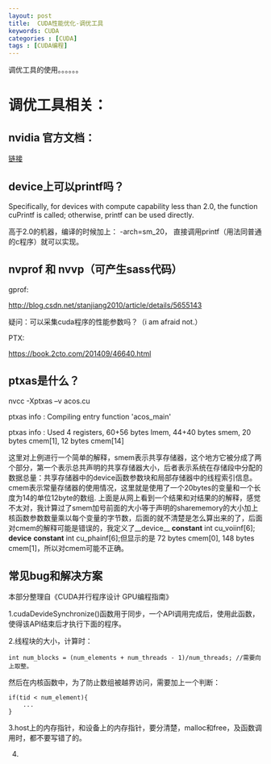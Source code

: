 ```yaml
---
layout: post
title:  CUDA性能优化-调优工具
keywords: CUDA
categories : [CUDA]
tags : [CUDA编程]
---
```


调优工具的使用。。。。。。


# 调优工具相关：



## nvidia 官方文档：

[链接](http://docs.nvidia.com/cuda/profiler-users-guide/index.html#axzz30ouNvjWo)


## device上可以printf吗？

Specifically, for devices with compute capability less than 2.0, the function cuPrintf is called;     otherwise, printf can be used directly.

高于2.0的机器，编译的时候加上： -arch=sm_20， 直接调用printf（用法同普通的c程序）就可以实现。






##  nvprof 和 nvvp（可产生sass代码）


gprof:

http://blog.csdn.net/stanjiang2010/article/details/5655143

疑问：可以采集cuda程序的性能参数吗？（i am afraid not.）


PTX:

https://book.2cto.com/201409/46640.html



## ptxas是什么？

nvcc -Xptxas –v acos.cu 

ptxas info : Compiling entry function 'acos_main' 

ptxas info : Used 4 registers, 60+56 bytes lmem, 44+40 bytes smem, 20 bytes cmem[1], 12 bytes cmem[14] 

这里对上例进行一个简单的解释，smem表示共享存储器，这个地方它被分成了两个部分，第一个表示总共声明的共享存储器大小，后者表示系统在存储段中分配的数据总量：共享存储器中的device函数参数块和局部存储器中的线程索引信息。cmem表示常量存储器的使用情况，这里就是使用了一个20bytes的变量和一个长度为14的单位12byte的数组.
上面是从网上看到一个结果和对结果的的解释，感觉不太对，我计算过了smem加号前面的大小等于声明的sharememory的大小加上核函数参数数量乘以每个变量的字节数，后面的就不清楚是怎么算出来的了，后面对cmem的解释可能是错误的，我定义了__device__ __constant__ int cu_voiinf[6];        __device__ __constant__ int cu_phainf[6];但显示的是 72 bytes cmem[0], 148 bytes cmem[1]，所以对cmem可能不正确。




## 常见bug和解决方案


本部分整理自《CUDA并行程序设计 GPU编程指南》

1.cudaDevideSynchronize()函数用于同步，一个API调用完成后，使用此函数，使得该API结束后才执行下面的程序。

2.线程块的大小，计算时：

	int num_blocks = (num_elements + num_threads - 1)/num_threads; //需要向上取整。

然后在内核函数中，为了防止数组被越界访问，需要加上一个判断：

	if(tid < num_element){
		...
	}

3.host上的内存指针，和设备上的内存指针，要分清楚，malloc和free，及函数调用时，都不要写错了的。

4.






